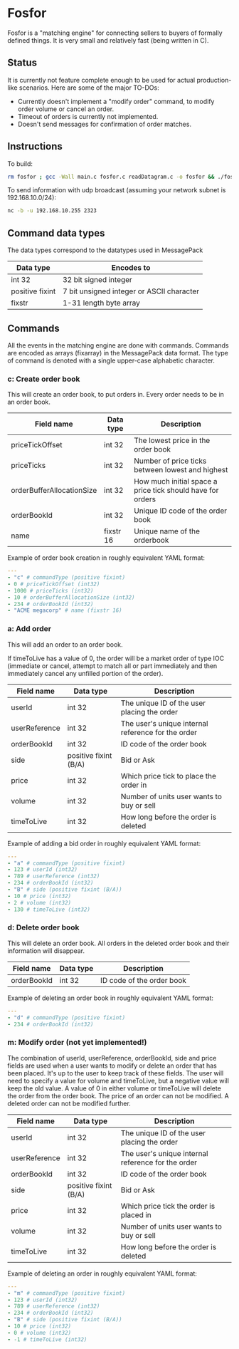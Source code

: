 # Fosfor

Fosfor is a "matching engine" for connecting sellers to buyers of formally defined things. It is very small and relatively fast (being written in C). 

## Status

It is currently not feature complete enough to be used for actual production-like scenarios. Here are some of the major TO-DOs:

* Currently doesn't implement a "modify order" command, to modify order volume or cancel an order.
* Timeout of orders is currently not implemented.
* Doesn't send messages for confirmation of order matches.

## Instructions

To build:

```bash
rm fosfor ; gcc -Wall main.c fosfor.c readDatagram.c -o fosfor && ./fosfor
```

To send information with udp broadcast (assuming your network subnet is 192.168.10.0/24):

```bash
nc -b -u 192.168.10.255 2323
```

## Command data types

The data types correspond to the datatypes used in MessagePack

| Data type       | Encodes to                                |
|-----------------|-------------------------------------------|
| int 32          | 32 bit signed integer                     |
| positive fixint | 7 bit unsigned integer or ASCII character |
| fixstr          | 1-31 length byte array                    |

## Commands

All the events in the matching engine are done with commands. Commands are encoded as arrays (fixarray) in the MessagePack data format. The type of command is denoted with a single upper-case alphabetic character.

### c: Create order book

This will create an order book, to put orders in. Every order needs to be in an order book.

| Field name                | Data type | Description                                                |
|---------------------------|-----------|------------------------------------------------------------|
| priceTickOffset           | int 32    | The lowest price in the order book                         |
| priceTicks                | int 32    | Number of price ticks between lowest and highest           |
| orderBufferAllocationSize | int 32    | How much initial space a price tick should have for orders |
| orderBookId               | int 32    | Unique ID code of the order book                           |
| name                      | fixstr 16 | Unique name of the orderbook                               |

Example of order book creation in roughly equivalent YAML format:

```yaml
---
- "c" # commandType (positive fixint)
- 0 # priceTickOffset (int32)
- 1000 # priceTicks (int32)
- 10 # orderBufferAllocationSize (int32)
- 234 # orderBookId (int32)
- "ACME megacorp" # name (fixstr 16)
```

### a: Add order

This will add an order to an order book.

If timeToLive has a value of 0, the order will be a market order of type IOC (immediate or cancel, attempt to match all or part immediately and then immediately cancel any unfilled portion of the order).

| Field name    | Data type             | Description                                        |
|---------------|-----------------------|----------------------------------------------------|
| userId        | int 32                | The unique ID of the user placing the order        |
| userReference | int 32                | The user's unique internal reference for the order |
| orderBookId   | int 32                | ID code of the order book                          |
| side          | positive fixint (B/A) | Bid or Ask                                         |
| price         | int 32                | Which price tick to place the order in             |
| volume        | int 32                | Number of units user wants to buy or sell          |
| timeToLive    | int 32                | How long before the order is deleted               |

Example of adding a bid order in roughly equivalent YAML format:

```yaml
---
- "a" # commandType (positive fixint)
- 123 # userId (int32)
- 789 # userReference (int32)
- 234 # orderBookId (int32)
- "B" # side (positive fixint (B/A))
- 10 # price (int32)
- 2 # volume (int32)
- 130 # timeToLive (int32)
```

### d: Delete order book

This will delete an order book. All orders in the deleted order book and their information will disappear.

| Field name  | Data type | Description               |
|-------------|-----------|---------------------------|
| orderBookId | int 32    | ID code of the order book |

Example of deleting an order book in roughly equivalent YAML format:

```yaml
---
- "d" # commandType (positive fixint)
- 234 # orderBookId (int32)
```

### m: Modify order (not yet implemented!)

The combination of userId, userReference, orderBookId, side and price fields are used when a user wants to modify or delete an order that has been placed. It's up to the user to keep track of these fields. The user will need to specify a value for volume and timeToLive, but a negative value will keep the old value. A value of 0 in either volume or timeToLive will delete the order from the order book. The price of an order can not be modified. A deleted order can not be modified further.

| Field name    | Data type             | Description                                        |
|---------------|-----------------------|----------------------------------------------------|
| userId        | int 32                | The unique ID of the user placing the order        |
| userReference | int 32                | The user's unique internal reference for the order |
| orderBookId   | int 32                | ID code of the order book                          |
| side          | positive fixint (B/A) | Bid or Ask                                         |
| price         | int 32                | Which price tick the order is placed in            |
| volume        | int 32                | Number of units user wants to buy or sell          |
| timeToLive    | int 32                | How long before the order is deleted               |

Example of deleting an order in roughly equivalent YAML format:

```yaml
---
- "m" # commandType (positive fixint)
- 123 # userId (int32)
- 789 # userReference (int32)
- 234 # orderBookId (int32)
- "B" # side (positive fixint (B/A))
- 10 # price (int32)
- 0 # volume (int32)
- -1 # timeToLive (int32)
```
